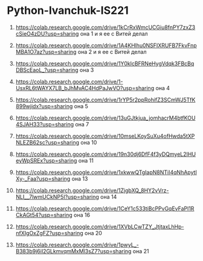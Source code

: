 # Python-Ivanchuk-IS221
1. https://colab.research.google.com/drive/1kCrRxWmcUCGiu8fnPY7zxZ3cSieO4zDU?usp=sharing она 1 и я ее с Витей делал
2. https://colab.research.google.com/drive/1A4KHlhu0NSFIXRUFB7FkvFnpMBA1O7az?usp=sharing она 2 и я ее с Витей делал
3. https://colab.research.google.com/drive/1Y0klcBFRNeHygVdqk3FBcBqDBScEaoL_?usp=sharing она 3
4. https://colab.research.google.com/drive/1-UsxRL6tWAYX7LB_bJhMvAC4HdPaJwVO?usp=sharing она 4
5. https://colab.research.google.com/drive/1rYP5r2ppRohifZ3SCmWJ5TfK899wjidx?usp=sharing она 5
7. https://colab.research.google.com/drive/13uGJtkjua_jomhacrM4btfKOU4SJAH33?usp=sharing она 7

   
10. https://colab.research.google.com/drive/10mseLKoySuXu4ofHwda5tXPNLEZB62sc?usp=sharing она 10 
11. https://colab.research.google.com/drive/19n30dj6DfF4f3yDQmyeL2IHUeyWpSREx?usp=sharing она 11
13. https://colab.research.google.com/drive/1xkwwQTgIapN8NTiI4qNhApytIXy-_Faa?usp=sharing она 13
14. https://colab.research.google.com/drive/1ZjgbXQ_8HY2vVrz-NLI__7lwmUCkNP5I?usp=sharing она 14
16. https://colab.research.google.com/drive/1CeY1c533tiBcPPvGqEvFaPl1RCkAGt54?usp=sharing она 16
20. https://colab.research.google.com/drive/1XVbLCwTZY_JtjtaxLhHp-nfXIgOxZgFZ?usp=sharing она 20
21. https://colab.research.google.com/drive/1pwyL_-B383b9j6iI2GLkmvqmMxMl3sZ7?usp=sharing она 21
